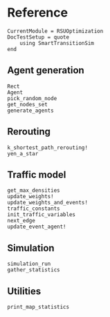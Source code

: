 Reference
=========

```@meta
CurrentModule = RSUOptimization
DocTestSetup = quote
    using SmartTransitionSim
end
```

Agent generation
----------------------
```@docs
Rect
Agent
pick_random_node
get_nodes_set
generate_agents
```

Rerouting
----------------------
```@docs
k_shortest_path_rerouting!
yen_a_star
```

Traffic model
----------------------
```@docs
get_max_densities
update_weights!
update_weights_and_events!
traffic_constants
init_traffic_variables
next_edge
update_event_agent!
```

Simulation
-----------------------
```@docs
simulation_run
gather_statistics
```

Utilities
-----------------------
```@docs
print_map_statistics
```
